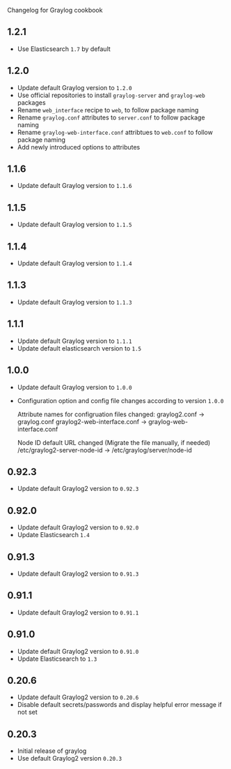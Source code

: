 Changelog for Graylog cookbook

1.2.1
-----

- Use Elasticsearch `1.7` by default

1.2.0
-----

- Update default Graylog version to `1.2.0`
- Use official repositories to install `graylog-server` and `graylog-web` packages
- Rename `web_interface` recipe to `web`, to follow package naming
- Rename `graylog.conf` attributes to `server.conf` to follow package naming
- Rename `graylog-web-interface.conf` attribtues to `web.conf` to follow package naming
- Add newly introduced options to attributes

1.1.6
-----

- Update default Graylog version to `1.1.6`

1.1.5
-----

- Update default Graylog version to `1.1.5`

1.1.4
-----

- Update default Graylog version to `1.1.4`

1.1.3
-----

- Update default Graylog version to `1.1.3`

1.1.1
-----

- Update default Graylog version to `1.1.1`
- Update default elasticsearch version to `1.5`

1.0.0
-----

- Update default Graylog version to `1.0.0`
- Configuration option and config file changes according to version `1.0.0`

  Attribute names for configruation files changed:
    graylog2.conf -> graylog.conf
    graylog2-web-interface.conf -> graylog-web-interface.conf

  Node ID default URL changed (Migrate the file manually, if needed)
    /etc/graylog2-server-node-id -> /etc/graylog/server/node-id

0.92.3
------

- Update default Graylog2 version to `0.92.3`

0.92.0
------

- Update default Graylog2 version to `0.92.0`
- Update Elasticsearch `1.4`

0.91.3
------

- Update default Graylog2 version to `0.91.3`


0.91.1
------

- Update default Graylog2 version to `0.91.1`

0.91.0
------

- Update default Graylog2 version to `0.91.0`
- Update Elasticsearch to `1.3`

0.20.6
------

- Update default Graylog2 version to `0.20.6`
- Disable default secrets/passwords and display helpful error message if not set

0.20.3
------

- Initial release of graylog
- Use default Graylog2 version `0.20.3`
